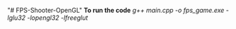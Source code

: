 "# FPS-Shooter-OpenGL" 
**To run the code**
*g++ main.cpp -o fps_game.exe -lglu32 -lopengl32 -lfreeglut*